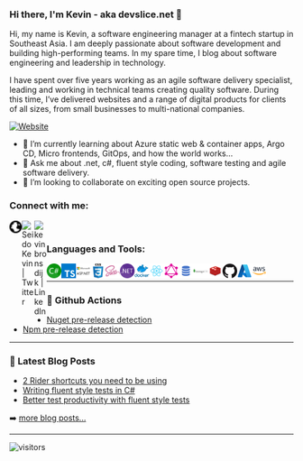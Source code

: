 ### Hi there, I'm Kevin - aka devslice.net 👋

Hi, my name is Kevin, a software engineering manager at a fintech startup in Southeast Asia. I am deeply passionate about software development and building high-performing teams. In my spare time, I blog about software engineering and leadership in technology.

I have spent over five years working as an agile software delivery specialist, leading and working in technical teams creating quality software. During this time, I’ve delivered websites and a range of digital products for clients of all sizes, from small businesses to multi-national companies.

[![Website](https://img.shields.io/website?label=devslice.net&style=for-the-badge&url=http%3A%2F%2Fdevslice.net)](http://devslice.net)

- 🌱 I’m currently learning about Azure static web & container apps, Argo CD, Micro frontends, GitOps, and how the world works...
- 💬 Ask me about .net, c#, fluent style coding, software testing and agile software delivery.
- 👯 I’m looking to collaborate on exciting open source projects.

### Connect with me:

[<img align="left" alt="devslice.net" width="22px" src="https://raw.githubusercontent.com/iconic/open-iconic/master/svg/globe.svg" />][website]
[<img align="left" alt="SeidoKevin | Twitter" width="22px" src="https://cdn.jsdelivr.net/npm/simple-icons@v3/icons/twitter.svg" />][twitter]
[<img align="left" alt="kevin bronsdijk | LinkedIn" width="22px" src="https://cdn.jsdelivr.net/npm/simple-icons@v3/icons/linkedin.svg" />][linkedin]

<br />

### Languages and Tools:

<img align="left" alt="C Sharp" width="26px" src="https://raw.githubusercontent.com/github/explore/e94815998e4e0713912fed477a1f346ec04c3da2/topics/csharp/csharp.png" />
<img align="left" alt="typescript" width="26px" src="https://raw.githubusercontent.com/github/explore/e94815998e4e0713912fed477a1f346ec04c3da2/topics/typescript/typescript.png" />
<img align="left" alt="asp net" width="26px" src="https://raw.githubusercontent.com/github/explore/e94815998e4e0713912fed477a1f346ec04c3da2/topics/aspnet/aspnet.png" />
<img align="left" alt="CSS3" width="26px" src="https://raw.githubusercontent.com/github/explore/80688e429a7d4ef2fca1e82350fe8e3517d3494d/topics/css/css.png" />
<img align="left" alt="Sass" width="26px" src="https://raw.githubusercontent.com/github/explore/80688e429a7d4ef2fca1e82350fe8e3517d3494d/topics/sass/sass.png" />
<img align="left" alt="DotNet" width="26px" src="https://raw.githubusercontent.com/github/explore/e94815998e4e0713912fed477a1f346ec04c3da2/topics/dotnet/dotnet.png" />
<img align="left" alt="Docker" width="26px" src="https://raw.githubusercontent.com/github/explore/e94815998e4e0713912fed477a1f346ec04c3da2/topics/docker/docker.png" />
<img align="left" alt="React" width="26px" src="https://raw.githubusercontent.com/github/explore/80688e429a7d4ef2fca1e82350fe8e3517d3494d/topics/react/react.png" />

<img align="left" alt="GraphQL" width="26px" src="https://raw.githubusercontent.com/github/explore/80688e429a7d4ef2fca1e82350fe8e3517d3494d/topics/graphql/graphql.png" />
<img align="left" alt="SQL" width="26px" src="https://raw.githubusercontent.com/github/explore/80688e429a7d4ef2fca1e82350fe8e3517d3494d/topics/sql/sql.png" />
<img align="left" alt="MongoDB" width="26px" src="https://raw.githubusercontent.com/github/explore/80688e429a7d4ef2fca1e82350fe8e3517d3494d/topics/mongodb/mongodb.png" />
<img align="left" alt="Redis" width="26px" src="https://raw.githubusercontent.com/github/explore/e94815998e4e0713912fed477a1f346ec04c3da2/topics/redis/redis.png" />
<img align="left" alt="GitHub" width="26px" src="https://raw.githubusercontent.com/github/explore/78df643247d429f6cc873026c0622819ad797942/topics/github/github.png" />
<img align="left" alt="Azure" width="26px" src="https://raw.githubusercontent.com/github/explore/e94815998e4e0713912fed477a1f346ec04c3da2/topics/azure/azure.png" />
<img align="left" alt="Aws" width="26px" src="https://raw.githubusercontent.com/github/explore/78df643247d429f6cc873026c0622819ad797942/topics/aws/aws.png" />

<br />

[website]: http://devslice.net
[twitter]: https://twitter.com/SeidoKevin
[linkedin]: https://www.linkedin.com/in/bronsdijk/

---

### :blue_book: Github Actions

- [Nuget pre-release detection](https://github.com/marketplace/actions/nuget-pre-release-detection)
- [Npm pre-release detection](https://github.com/marketplace/actions/npm-pre-release-detection)


---

### 📕 Latest Blog Posts

<!-- BLOG-POST-LIST:START -->

- [2 Rider shortcuts you need to be using](http://devslice.net/2020/08/2-rider-shortcuts-you-need-to-be-using/)
- [Writing fluent style tests in C#](http://devslice.net/2020/08/fluent-style-tests-c-sharp/)
- [Better test productivity with fluent style tests](http://devslice.net/2020/08/increase-productivity-fluent-style-tests/)

<!-- BLOG-POST-LIST:END -->

➡️ [more blog posts...](http://devslice.net)

---

![visitors](https://visitor-badge.glitch.me/badge?page_id=Kevin-Bronsdijk/Kevin-Bronsdijk)
